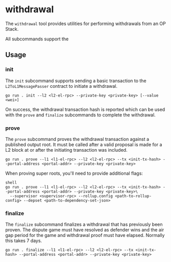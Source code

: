 # withdrawal

The `withdrawal` tool provides utilities for performing withdrawals from an OP Stack.

All subcommands support the

## Usage

### init

The `init` subcommand supports sending a basic transaction to the `L2ToL1MessagePasser` contract to initiate a
withdrawal.

```shell
go run . init --l2 <l2-el-rpc> --private-key <private-key> [--value <wei>]
```

On success, the withdrawal transaction hash is reported which can be used with the `prove` and `finalize` subcommands
to complete the withdrawal.

### prove

The `prove` subcommand proves the withdrawal transaction against a published output root. It must be called after a
valid proposal is made for a L2 block at or after the initiating transaction was included.

```shell
go run . prove --l1 <l1-el-rpc> --l2 <l2-el-rpc> --tx <init-tx-hash> --portal-address <portal-addr> --private-key <private-key>
```

When proving super roots, you'll need to provide additional flags:

```
shell
go run . prove --l1 <l1-el-rpc> --l2 <l2-el-rpc> --tx <init-tx-hash> --portal-address <portal-addr> --private-key <private-key>\
  --supervisor <supervisor-rpc> --rollup.config <path-to-rollup-config> --depset <path-to-dependency-set-json>
```


### finalize

The `finalize` subcommand finalizes a withdrawal that has previously been proven. The dispute game must have resolved as
defender wins and the air gap period for the game and withdrawal proof must have elapsed. Normally this takes 7 days.

```shell
go run . finalize --l1 <l1-el-rpc> --l2 <l2-el-rpc> --tx <init-tx-hash> --portal-address <portal-addr> --private-key <private-key>
```
